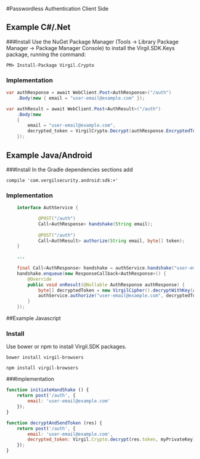 #Passwordless Authentication Client Side

## Example C#/.Net

###Install
Use the NuGet Package Manager (Tools -> Library Package Manager -> Package Manager Console) to install the Virgil.SDK.Keys package, running the command:
```
PM> Install-Package Virgil.Crypto
```

### Implementation

```csharp
var authResponse = await WebClient.Post<AuthResponse>("/auth")
    .Body(new { email = "user-email@example.com" });

var authResult = await WebClient.Post<AuthResult>("/auth")
    .Body(new
    {
        email = "user-email@example.com",
        decrypted_token = VirgilCrypto.Decrypt(authResponse.EncryptedToken, myPrivateKey)
    });
```

## Example Java/Android

###Install
In the Gradle dependencies sections add

```
compile 'com.vergilsecurity.android:sdk:+'
```

### Implementation
```java	
	interface AuthService {

	        @POST("/auth")
	        Call<AuthResponse> handshake(String email);
	
	        @POST("/auth")
	        Call<AuthResult> authorize(String email, byte[] token);
	}

	...
	
	final Call<AuthResponse> handshake = authService.handshake("user-email@example.com");
	handshake.enqueue(new ResponseCallback<AuthResponse>() {
	    @Override
	    public void onResult(@Nullable AuthResponse authResponse) {
	        byte[] decryptedToken = new VirgilCipher().decryptWithKey(authResponse.encryptedToken, _myPrivateKey);
	        authService.authorize("user-email@example.com", decryptedToken);
	    }
	});
```

##Example Javascript

### Install
Use bower or npm to install Virgil.SDK packages.
```
bower install virgil-browsers
```
```
npm install virgil-browsers
```
###Implementation

```javascript
function initiateHandShake () {
	return post('/auth', {
		email: 'user-email@example.com'
	});
}

function decryptAndSendToken (res) {
	return post('/auth', {
		email: 'user-email@example.com',
		decrypted_token: Virgil.Crypto.decrypt(res.token, myPrivateKey)
	});
}
```
